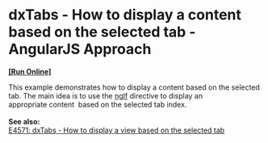 # dxTabs - How to display a content based on the selected tab - AngularJS Approach
<!-- run online -->
**[[Run Online]](https://codecentral.devexpress.com/t267165/)**
<!-- run online end -->


This example demonstrates how to display a content based on the selected tab. The main idea is to use the <a href="https://docs.angularjs.org/api/ng/directive/ngIf">ngIf</a> directive to display an appropriate content  based on the selected tab index.<br /><br /><strong>See also:</strong><br /><a href="https://www.devexpress.com/Support/Center/p/E4571">E4571: dxTabs - How to display a view based on the selected tab</a>

<br/>


